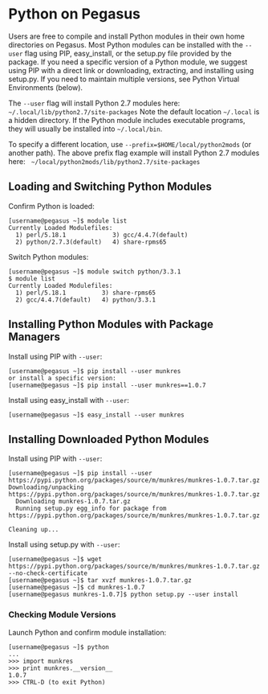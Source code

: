 # Python on Pegasus

Users are free to compile and install Python modules in their own home
directories on Pegasus. Most Python modules can be installed with the
`--user` flag using PIP, easy\_install, or the setup.py file provided by
the package. If you need a specific version of a Python module, we
suggest using PIP with a direct link or downloading, extracting, and
installing using setup.py. If you need to maintain multiple versions,
see Python Virtual Environments (below).

The `--user` flag will install Python 2.7 modules here:  
`~/.local/lib/python2.7/site-packages` Note the default location
`~/.local` is a hidden directory. If the Python module includes
executable programs, they will usually be installed into `~/.local/bin`.

To specify a different location, use `--prefix=$HOME/local/python2mods`
(or another path). The above prefix flag example will install Python 2.7
modules here:   `~/local/python2mods/lib/python2.7/site-packages`

## Loading and Switching Python Modules

Confirm Python is loaded:

    [username@pegasus ~]$ module list
    Currently Loaded Modulefiles:
      1) perl/5.18.1             3) gcc/4.4.7(default)
      2) python/2.7.3(default)   4) share-rpms65

Switch Python modules:

    [username@pegasus ~]$ module switch python/3.3.1
    $ module list
    Currently Loaded Modulefiles:
      1) perl/5.18.1          3) share-rpms65
      2) gcc/4.4.7(default)   4) python/3.3.1

## Installing Python Modules with Package Managers

Install using PIP with `--user`:

    [username@pegasus ~]$ pip install --user munkres
    or install a specific version:
    [username@pegasus ~]$ pip install --user munkres==1.0.7

Install using easy\_install with `--user`:

    [username@pegasus ~]$ easy_install --user munkres

## Installing Downloaded Python Modules

Install using PIP with `--user`:

    [username@pegasus ~]$ pip install --user https://pypi.python.org/packages/source/m/munkres/munkres-1.0.7.tar.gz
    Downloading/unpacking https://pypi.python.org/packages/source/m/munkres/munkres-1.0.7.tar.gz
      Downloading munkres-1.0.7.tar.gz
      Running setup.py egg_info for package from https://pypi.python.org/packages/source/m/munkres/munkres-1.0.7.tar.gz
        
    Cleaning up...

Install using setup.py with `--user`:

    [username@pegasus ~]$ wget https://pypi.python.org/packages/source/m/munkres/munkres-1.0.7.tar.gz --no-check-certificate
    [username@pegasus ~]$ tar xvzf munkres-1.0.7.tar.gz
    [username@pegasus ~]$ cd munkres-1.0.7
    [username@pegasus munkres-1.0.7]$ python setup.py --user install

### Checking Module Versions

Launch Python and confirm module installation:

    [username@pegasus ~]$ python
    ...
    >>> import munkres
    >>> print munkres.__version__
    1.0.7
    >>> CTRL-D (to exit Python)
